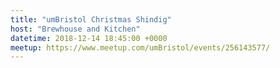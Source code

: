 ```yaml
---
title: "umBristol Christmas Shindig"
host: "Brewhouse and Kitchen"
datetime: 2018-12-14 18:45:00 +0000
meetup: https://www.meetup.com/umBristol/events/256143577/
---
```

